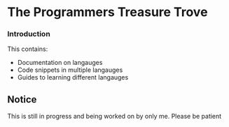 # The Programmers Treasure Trove

### Introduction 


This contains:
- Documentation on langauges
- Code snippets in multiple langauges
- Guides to learning different langauges

## **Notice**

This is still in progress and being worked on by only me. Please be patient
